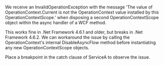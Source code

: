 
We receive an InvalidOperationException with the message 'The value of OperationContext.Current is not
the OperationContext value installed by this OperationContextScope.' when disposing a second 
OperationContextScope object within the async handler of a WCF method.

This works fine in .Net Framework 4.6.1 and older, but breaks in .Net Framework 4.6.2. We can workaround
the issue by calling the OperationContext's internal DisableAsyncFlow method before instantiating any
new OperationContextScope objects.

Place a breakpoint in the catch clause of ServiceA to observe the issue.